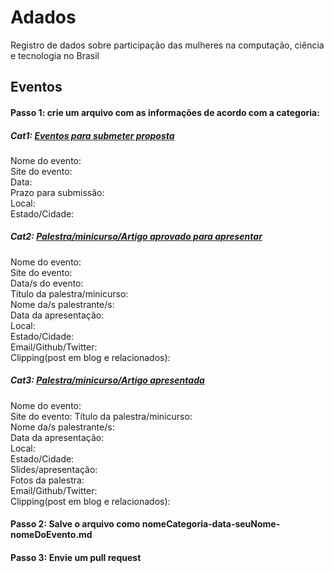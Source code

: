 # Adados
Registro de dados sobre participação das mulheres na computação, ciência e tecnologia no Brasil 

## Eventos
#### Passo 1: crie um arquivo com as informações de acordo com a categoria:

##### Cat1: [Eventos para submeter proposta](#)

Nome do evento: <br />
Site do evento: <br />
Data:  <br />
Prazo para submissão: <br />
Local: <br />
Estado/Cidade: <br />

##### Cat2: [Palestra/minicurso/Artigo aprovado para apresentar](#)

Nome do evento:  <br />
Site do evento:  <br />
Data/s do evento: <br />
Título da palestra/minicurso: <br />
Nome da/s palestrante/s: <br />
Data da apresentação:  <br />
Local: <br />
Estado/Cidade: <br />
Email/Github/Twitter: <br />
Clipping(post em blog e relacionados): <br >


##### Cat3: [Palestra/minicurso/Artigo apresentada](#)

Nome do evento: <br />
Site do evento:
Título da palestra/minicurso: <br />
Nome da/s palestrante/s: <br />
Data da apresentação:  <br />
Local: <br />
Estado/Cidade: <br />
Slides/apresentação:  <br />
Fotos da palestra:  <br />
Email/Github/Twitter: <br />
Clipping(post em blog e relacionados): <br >

#### Passo 2: Salve o arquivo como nomeCategoria-data-seuNome-nomeDoEvento.md

#### Passo 3: Envie um pull request 
